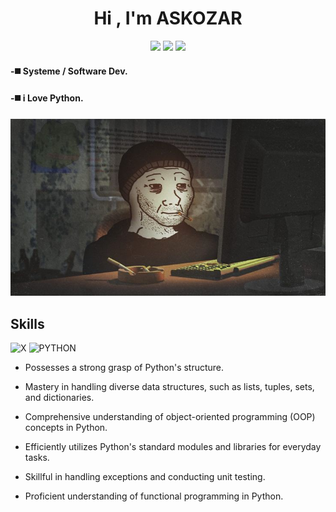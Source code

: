 <h1 align="center">Hi , I'm ASKOZAR </h1>
<p align="center">
    <a href="https://t.me/ASKOZAR"><img src="https://img.shields.io/badge/telegram-%231d1f1e?style=flat&logo=telegram&logoColor=white" /></a>
    <a href="https://www.instagram.com/n5n5_"><img src="https://img.shields.io/badge/instagram-%231d1f1e?style=flat&logo=instagram&logoColor=white" /></a>
    <a href="https://www.facebook.com/100077501528589"><img src="https://img.shields.io/badge/facebook-%231d1f1e?style=flat&logo=facebook&logoColor=white" /></a>
</p>

<h4>-◼️ Systeme / Software Dev. </h4>
<h4>-◼️ i Love Python. </h4>

![X](65bb8be8de8743022f718c4de898b429.jpg)
## Skills 

![X](https://img.shields.io/badge/Programming%20Languages_:-%231d1f1e?style=for-the-badge)
![PYTHON](https://img.shields.io/badge/python-%231d1f1e?style=for-the-badge&logo=python&logoColor=white)
- Possesses a strong grasp of Python's structure.

- Mastery in handling diverse data structures, such as lists, tuples, sets, and dictionaries.

- Comprehensive understanding of object-oriented programming (OOP) concepts in Python.

- Efficiently utilizes Python's standard modules and libraries for everyday tasks.

- Skillful in handling exceptions and conducting unit testing.

- Proficient understanding of functional programming in Python.
